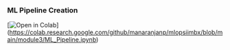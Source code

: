 
### ML Pipeline Creation

[![Open in Colab](https://colab.research.google.com/assets/colab-badge.svg)]
(https://colab.research.google.com/github/manaranjanp/mlopsiimbx/blob/main/module3/ML_Pipeline.ipynb)
